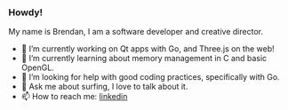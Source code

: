 ### Howdy!

My name is Brendan, I am a software developer and creative director. 

- 🔭 I’m currently working on Qt apps with Go, and Three.js on the web! 
- 🌱 I’m currently learning about memory management in C and basic OpenGL. 
- 🤔 I’m looking for help with good coding practices, specifically with Go.
- 💬 Ask me about surfing, I love to talk about it.
- 📫 How to reach me: [linkedin](https://www.linkedin.com/in/brendancreates)

